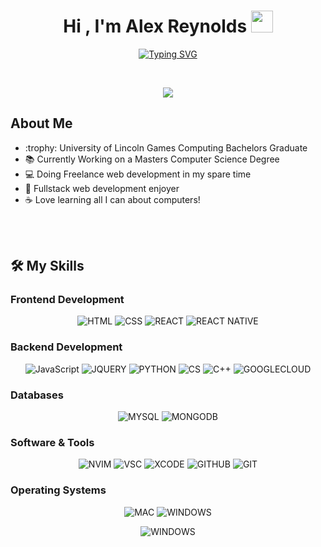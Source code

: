 <h1 align="center">Hi , I'm Alex Reynolds <img src="https://media.giphy.com/media/hvRJCLFzcasrR4ia7z/giphy.gif" width="35"></h1>
<p align="center">
  <a href="https://git.io/typing-svg"><img src="https://readme-typing-svg.demolab.com?font=Fira+Code&pause=1000&center=true&vCenter=true&random=false&width=435&lines=Alex+Reynolds;Web+Developer;Computer+Science+Masters+Student;All+Around+Nerd" alt="Typing SVG" /></a>
</p>
<br>
<p align="center"> 
  <img src="https://komarev.com/ghpvc/?username=alexreynlds"/>
</p>

<h2>About Me</h2>
<ul>
  <li>:trophy: University of Lincoln Games Computing Bachelors Graduate</li>
  <li>📚 Currently Working on a Masters Computer Science Degree</li>
  <li>💻 Doing Freelance web development in my spare time</li>
  <li>💙 Fullstack web development enjoyer</li>
  <li>☕ Love learning all I can about computers!</li>
</ul>

<br>
<br>

<h2>🛠️ My Skills</h2>
<h3>Frontend Development</h3>
<p align="center">
  <img alt="HTML" src="https://img.shields.io/badge/HTML-239120?style=for-the-badge&logo=html5&logoColor=white">
  <img alt="CSS" src="https://img.shields.io/badge/CSS-239120?&style=for-the-badge&logo=css3&logoColor=white">
  <img alt="REACT" src="https://img.shields.io/badge/React-20232A?style=for-the-badge&logo=react&logoColor=61DAFB">
  <img alt="REACT NATIVE" src="https://img.shields.io/badge/React_Native-20232A?style=for-the-badge&logo=react&logoColor=61DAFB">
</p>
<h3>Backend Development</h3>
<p align="center">
  <img alt="JavaScript" src="https://img.shields.io/badge/JavaScript-F7DF1E?style=for-the-badge&logo=javascript&logoColor=black">
  <img alt="JQUERY" src="https://img.shields.io/badge/jQuery-0769AD?style=for-the-badge&logo=jquery&logoColor=white">
  <img alt="PYTHON" src="https://img.shields.io/badge/Python-14354C?style=for-the-badge&logo=python&logoColor=white">
  <img alt="CS" src="https://img.shields.io/badge/C%23-239120?style=for-the-badge&logo=c-sharp&logoColor=white">
  <img alt="C++" src="https://img.shields.io/badge/C%2B%2B-00599C?style=for-the-badge&logo=c%2B%2B&logoColor=white">
  <img alt="GOOGLECLOUD" src="https://img.shields.io/badge/Google_Cloud-4285F4?style=for-the-badge&logo=google-cloud&logoColor=white">
</p>
<h3>Databases</h3>
<p align="center">
  <img alt="MYSQL" src="https://img.shields.io/badge/MySQL-00000F?style=for-the-badge&logo=mysql&logoColor=white">
  <img alt="MONGODB" src="https://img.shields.io/badge/MongoDB-4EA94B?style=for-the-badge&logo=mongodb&logoColor=white">
</p>
<h3>Software & Tools</h3>
<p align="center">
  <img alt="NVIM" src="https://img.shields.io/badge/NeoVim-%2357A143.svg?&style=for-the-badge&logo=neovim&logoColor=white">
  <img alt="VSC" src="https://img.shields.io/badge/Visual_Studio_Code-0078D4?style=for-the-badge&logo=visual%20studio%20code&logoColor=white">
  <img alt="XCODE" src="https://img.shields.io/badge/Xcode-007ACC?style=for-the-badge&logo=Xcode&logoColor=white">
  <img alt="GITHUB" src="https://img.shields.io/badge/GitHub-100000?style=for-the-badge&logo=github&logoColor=white">
  <img alt="GIT" src="https://img.shields.io/badge/GIT-E44C30?style=for-the-badge&logo=git&logoColor=white">
</p>
<h3>Operating Systems</h3>
<p align="center">
  <img alt="MAC" src="https://img.shields.io/badge/mac%20os-000000?style=for-the-badge&logo=apple&logoColor=white">
  <img alt="WINDOWS" src="https://img.shields.io/badge/Windows-0078D6?style=for-the-badge&logo=windows&logoColor=white">
 
</p>
<p align="center">
 <img alt="WINDOWS" src="https://github-readme-stats.vercel.app/api?username=alexreynlds&theme=blue-green">
</p>
<!--
**alexreynlds/alexreynlds** is a ✨ _special_ ✨ repository because its `README.md` (this file) appears on your GitHub profile.

Here are some ideas to get you started:

- 🔭 I’m currently working on ...
- 🌱 I’m currently learning ...
- 👯 I’m looking to collaborate on ...
- 🤔 I’m looking for help with ...
- 💬 Ask me about ...
- 📫 How to reach me: ...
- 😄 Pronouns: ...
- ⚡ Fun fact: ...
-->

